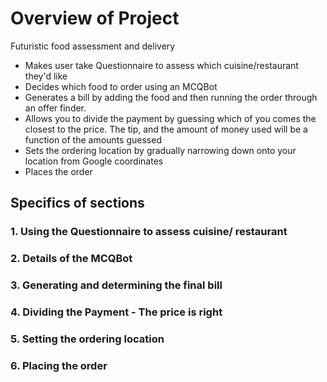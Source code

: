 # Overview of Project
Futuristic food assessment and delivery
-	Makes user take Questionnaire to assess which cuisine/restaurant they'd like 
-	Decides which food to order using an MCQBot
-	Generates a bill by adding the food and then running the order through an offer finder. 
-	Allows you to divide the payment by guessing which of you comes the closest to the price. The tip, and the amount of money used will be 
  a function of the amounts guessed 
-	Sets the ordering location by gradually narrowing down onto your location from Google coordinates
-	Places the order

## Specifics of sections
### 1. Using the Questionnaire to assess cuisine/ restaurant

### 2. Details of the MCQBot

### 3. Generating and determining the final bill

### 4. Dividing the Payment - The price is right

### 5. Setting the ordering location

### 6. Placing the order
